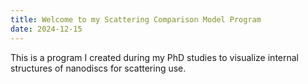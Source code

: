 ```yaml
---
title: Welcome to my Scattering Comparison Model Program
date: 2024-12-15
---
```


This is a program I created during my PhD studies to visualize internal structures of nanodiscs for scattering use.
